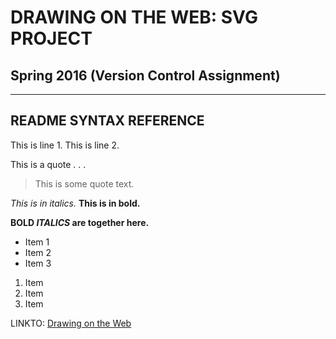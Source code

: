 # DRAWING ON THE WEB: SVG PROJECT
## Spring 2016 (Version Control Assignment)

----------

## README SYNTAX REFERENCE

This is line 1.
This is line 2.

This is a quote . . .
> This is some quote text.

*This is in italics.*
**This is in bold.**

**BOLD _ITALICS_ are together here.**

- Item 1
- Item 2
- Item 3

1. Item
2. Item
3. Item

LINKTO: [Drawing on the Web](http://i6.cims.nyu.edu/~ahf254/380/index.html)